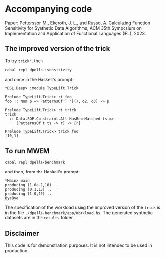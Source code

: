 # Accompanying code 

Paper: Pettersson M., Ekeroth, J. L., and Russo, A. Calculating Function
Sensitivity for Synthetic Data Algorithms, ACM 35th Symposium on Implementation
and Application of Functional Languages (IFL), 2023. 


## The improved version of the trick

To try `trick'`, then 

```bash
cabal repl dpella-isensitivity
```

and once in the Haskell's prompt: 

```
*DSL.Deep> :module TypeLift.Trick

Prelude TypeLift.Trick> :t foo
foo :: Num p => PatternsOf T '[(), o2, o3] -> p

Prelude TypeLift.Trick> :t trick
trick
  :: Data.SOP.Constraint.All HasBeenMatched ts =>
     (PatternsOf t ts -> r) -> [r]

Prelude TypeLift.Trick> trick foo
[10,1]
```

## To run MWEM


```bash 
cabal repl dpella-benchmark
```

and then, from the Haskell's prompt: 

```
*Main> main
producing (1.0e-2,10) ..
producing (0.1,10) ..
producing (1.0,10) ..
ByeBye
```

The specification of the workload using the improved version of the `trick` is
in the file `./dpella-benchmark/app/Workload.hs`. The generated synthetic
datasets are in the `results` folder. 

## Disclaimer 

This code is for demonstration purposes. It is not intended to be used in
production.